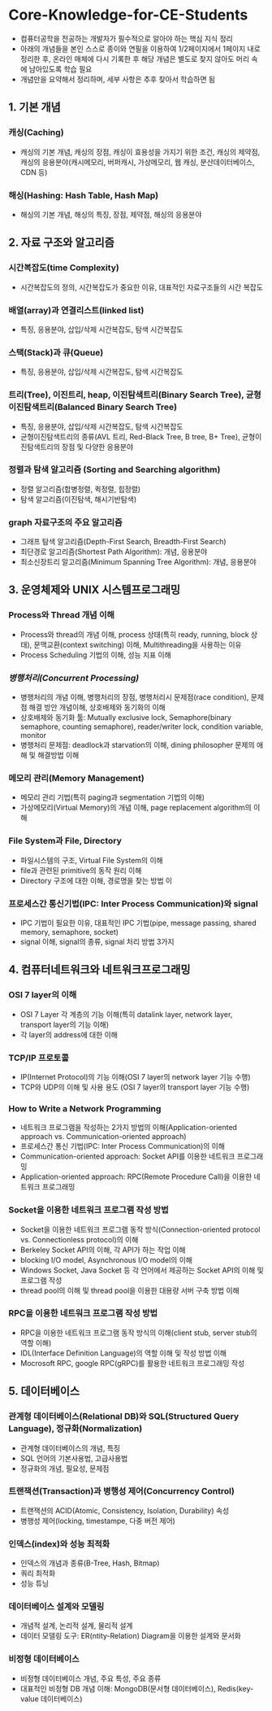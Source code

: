 # Core-Knowledge-for-CE-Students
  * 컴퓨터공학을 전공하는 개발자가 필수적으로 알아야 하는 핵심 지식 정리
  * 아래의 개념들을 본인 스스로 종이와 연필을 이용하여 1/2페이지에서 1페이지 내로 정리한 후, 온라인 매체에 다시 기록한 후 해당 개념은 별도로 찾지 않아도 머리 속에 남아있도록 학습 필요
  * 개념만을 요약해서 정리하며, 세부 사항은 추후 찾아서 학습하면 됨

## 1. 기본 개념

### 캐싱(Caching)
  * 캐싱의 기본 개념, 캐싱의 장점, 캐싱이 효용성을 가지기 위한 조건, 캐싱의 제약점, 캐싱의 응용분야(캐시메모리, 버퍼캐시, 가상메모리, 웹 캐싱, 분산데이터베이스, CDN 등)

### 해싱(Hashing: Hash Table, Hash Map)
  * 해싱의 기본 개념, 해싱의 특징, 장점, 제약점, 해싱의 응용분야
    
## 2. 자료 구조와 알고리즘

### 시간복잡도(time Complexity)
  * 시간복잡도의 정의, 시간복잡도가 중요한 이유, 대표적인 자료구조들의 시간 복잡도

### 배열(array)과 연결리스트(linked list)
  * 특징, 응용분야, 삽입/삭제 시간복잡도, 탐색 시간복잡도

### 스택(Stack)과 큐(Queue)
  * 특징, 응용분야, 삽입/삭제 시간복잡도, 탐색 시간복잡도

### 트리(Tree), 이진트리, heap, 이진탐색트리(Binary Search Tree), **균형이진탐색트리(Balanced Binary Search Tree)**
  * 특징, 응용분야, 삽입/삭제 시간복잡도, 탐색 시간복잡도
  * 균형이진탐색트리의 종류(AVL 트리, Red-Black Tree, B tree, B+ Tree), 균형이진탐색트리의 장점 및 다양한 응용분야

### 정렬과 탐색 알고리즘 (Sorting and Searching algorithm)
  * 정렬 알고리즘(합병정렬, 퀵정렬, 힙정렬)
  * 탐색 알고리즘(이진탐색, 해시기반탐색)
    
### graph 자료구조의 주요 알고리즘
  * 그래프 탐색 알고리즘(Depth-First Search, Breadth-First Search)
  * 최단경로 알고리즘(Shortest Path Algorithm): 개념, 응용분야
  * 최소신장트리 알고리즘(Minimum Spanning Tree Algorithm): 개념, 응용분야

## 3. 운영체제와 UNIX 시스템프로그래밍

### Process와 Thread 개념 이해
  * Process와 thread의 개념 이해, process 상태(특히 ready, running, block 상태), 문맥교환(context switching) 이해, Multithreading을 사용하는 이유
  * Process Scheduling 기법의 이해, 성능 지표 이해

### *병행처리(Concurrent Processing)*
  * 병행처리의 개념 이해, 병행처리의 장점, 병행처리시 문제점(race condition), 문제점 해결 방안 개념이해, 상호배제와 동기화의 이해
  * 상호배제와 동기화 툴: Mutually exclusive lock, Semaphore(binary semaphore, counting semaphore), reader/writer lock, condition variable, monitor
  * 병행처리 문제점: deadlock과 starvation의 이해, dining philosopher 문제의 애해 및 해결방법 이해

### 메모리 관리(Memory Management)
  * 메모리 관리 기법(특히 paging과 segmentation 기법의 이해)
  * 가상메모리(Virtual Memory)의 개념 이해, page replacement algorithm의 이해

### File System과 File, Directory
  * 파일시스템의 구조, Virtual File System의 이해
  * file과 관련된 primitive의 동작 원리 이해
  * Directory 구조에 대한 이해, 경로명을 찾는 방법 이
    
### 프로세스간 통신기법(IPC: Inter Process Communication)와 signal
  * IPC 기법이 필요한 이유, 대표적인 IPC 기법(pipe, message passing, shared memory, semaphore, socket)
  * signal 이해, signal의 종류, signal 처리 방법 3가지

## 4. 컴퓨터네트워크와 네트워크프로그래밍

### OSI 7 layer의 이해
  * OSI 7 Layer 각 계층의 기능 이해(특히 datalink layer, network layer, transport layer의 기능 이해)
  * 각 layer의 address에 대한 이해

### TCP/IP 프로토콜
  * IP(Internet Protocol)의 기능 이해(OSI 7 layer의 network layer 기능 수행)
  * TCP와 UDP의 이해 및 사용 용도 (OSI 7 layer의 transport layer 기능 수행)

### How to Write a Network Programming
  * 네트워크 프로그램을 작성하는 2가지 방법의 이해(Application-oriented approach vs. Communication-oriented approach)
  * 프로세스간 통신 기법(IPC: Inter Process Communication)의 이해
  * Communication-oriented approach: Socket API를 이용한 네트워크 프로그래밍
  * Application-oriented approach: RPC(Remote Procedure Call)을 이용한 네트워크 프로그래밍

### Socket을 이용한 네트워크 프로그램 작성 방법
   * Socket을 이용한 네트워크 프로그램 동작 방식(Connection-oriented protocol vs. Connectionless protocol)의 이해
   * Berkeley Socket API의 이해, 각 API가 하는 작업 이해
   * blocking I/O model, Asynchronous I/O model의 이해
   * Windows Socket, Java Socket 등 각 언어에서 제공하는 Socket API의 이해 및 프로그램 작성
   * thread pool의 이해 및 thread pool을 이용한 대용량 서버 구축 방법 이해

### RPC을 이용한 네트워크 프로그램 작성 방법
   * RPC을 이용한 네트워크 프로그램 동작 방식의 이해(client stub, server stub의 역할 이해)
   * IDL(Interface Definition Language)의 역할 이해 및 작성 방법 이해
   * Mocrosoft RPC, google RPC(gRPC)를 활용한 네트워크 프로그래밍 작성
   
## 5. 데이터베이스

### 관계형 데이터베이스(Relational DB)와 SQL(Structured Query Language), 정규화(Normalization)
  * 관계형 데이터베이스의 개념, 특징 
  * SQL 언어의 기본사용법, 고급사용법
  * 정규화의 개념, 필요성, 문제점

### 트랜잭션(Transaction)과 병행성 제어(Concurrency Control)
  * 트랜잭션의 ACID(Atomic, Consistency, Isolation, Durability) 속성
  * 병행성 제어(locking, timestampe, 다중 버전 제어)

### 인덱스(index)와 성능 최적화
  * 인덱스의 개념과 종류(B-Tree, Hash, Bitmap)
  * 쿼리 최적화
  * 성능 튜닝

### 데이터베이스 설계와 모델링
  * 개념적 설계, 논리적 설계, 물리적 설계
  * 데이터 모델링 도구: ER(ntity-Relation) Diagram을 이용한 설계와 문서화

### 비정형 데이터베이스
  * 비정형 데이터베이스 개념, 주요 특성, 주요 종류
  * 대표적인 비정형 DB 개념 이해: MongoDB(문서형 데이터베이스), Redis(key-value 데이터베이스)
